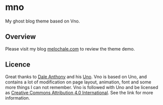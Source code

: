 # mno
My ghost blog theme based on Vno.

## Overview
Please visit my blog [melochale.com](http://melochale.com) to review the theme demo.

## Licence
Great thanks to [Dale Anthony](https://github.com/daleanthony) and his [Uno](https://github.com/daleanthony/uno). Vno is based on Uno, and contains a lot of modification on page layout, animation, font and some more things I can not remember.
Vno is followed with Uno and be licensed as [Creative Commons Attribution 4.0 International](http://creativecommons.org/licenses/by/4.0/). See the link for more information.
